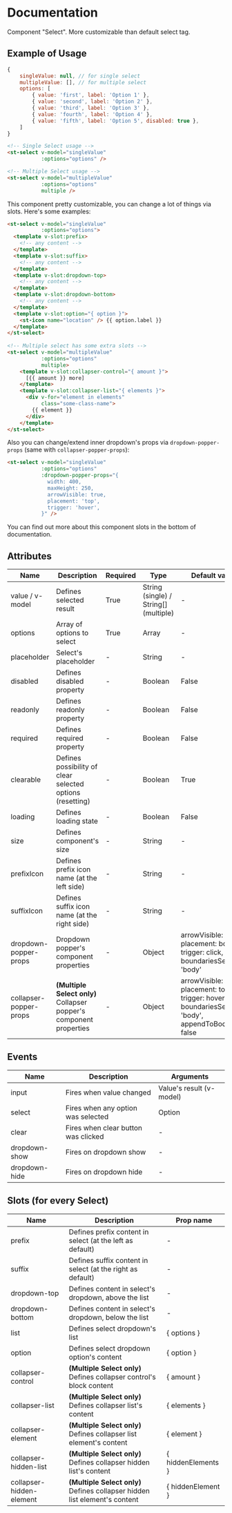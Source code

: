 # Documentation

Component "Select". More customizable than default select tag.

## Example of Usage

```javascript
{
    singleValue: null, // for single select
    multipleValue: [], // for multiple select
    options: [
        { value: 'first', label: 'Option 1' },
        { value: 'second', label: 'Option 2' },
        { value: 'third', label: 'Option 3' },
        { value: 'fourth', label: 'Option 4' },
        { value: 'fifth', label: 'Option 5', disabled: true },
    ]
}
```

```html
<!-- Single Select usage -->
<st-select v-model="singleValue" 
           :options="options" />
```

```html
<!-- Multiple Select usage -->
<st-select v-model="multipleValue" 
           :options="options" 
           multiple />
```

This component pretty customizable, you can change a lot of things via slots. 
Here's some examples:

```html
<st-select v-model="singleValue" 
           :options="options">
  <template v-slot:prefix>
    <!-- any content -->
  </template>
  <template v-slot:suffix>
    <!-- any content -->
  </template>
  <template v-slot:dropdown-top>
    <!-- any content -->
  </template>
  <template v-slot:dropdown-bottom>
    <!-- any content -->
  </template>
  <template v-slot:option="{ option }">
    <st-icon name="location" /> {{ option.label }}
  </template>
</st-select>
           
<!-- Multiple select has some extra slots -->
<st-select v-model="multipleValue" 
           :options="options"  
           multiple>
    <template v-slot:collapser-control="{ amount }">
      [{{ amount }} more]
    </template>
    <template v-slot:collapser-list="{ elements }">
      <div v-for="element in elements" 
           class="some-class-name">
        {{ element }}
      </div>
    </template>
</st-select>
```

Also you can change/extend inner dropdown's props via `dropdown-popper-props` (same with `collapser-popper-props`):

```html
<st-select v-model="singleValue" 
           :options="options" 
           :dropdown-popper-props="{
             width: 400,
             maxHeight: 250,
             arrowVisible: true,
             placement: 'top',
             trigger: 'hover',
           }" />
```

You can find out more about this component slots in the bottom of documentation. 

## Attributes

| Name | Description | Required | Type | Default value | Possible values |
| --- | --- | --- | --- | --- | --- |
| value / v-model | Defines selected result | True | String (single) / String[] (multiple) | - | * |
| options | Array of options to select | True | Array | - | * |
| placeholder | Select's placeholder | - | String | - | * |
| disabled | Defines disabled property | - | Boolean | False | True / False |
| readonly | Defines readonly property | - | Boolean | False | True / False |
| required | Defines required property | - | Boolean | False | True / False |
| clearable | Defines possibility of clear selected options (resetting) | - | Boolean | True | True / False |
| loading | Defines loading state | - | Boolean | False | True / False |
| size | Defines component's size | - | String | - | mini / small / medium / large / extra-large |
| prefixIcon | Defines prefix icon name (at the left side) | - | String | - | CHECK ICON COMPONENT |
| suffixIcon | Defines suffix icon name (at the right side) | - | String | - | CHECK ICON COMPONENT |
| dropdown-popper-props | Dropdown popper's component properties | - | Object | arrowVisible: false, placement: bottom, trigger: click, boundariesSelector: 'body' | CHECK POPPER COMPONENT DOCUMENTATION |
| collapser-popper-props | **(Multiple Select only)** Collapser popper's component properties | - | Object | arrowVisible: true, placement: top, trigger: hover, boundariesSelector: 'body', appendToBody: false | CHECK POPPER COMPONENT DOCUMENTATION |

## Events

| Name | Description | Arguments |
| --- | --- | --- |
| input | Fires when value changed | Value's result (v-model) |
| select | Fires when any option was selected | Option |
| clear | Fires when clear button was clicked | - |
| dropdown-show | Fires on dropdown show | - |
| dropdown-hide | Fires on dropdown hide | - |

## Slots (for every Select)

| Name | Description | Prop name |
| --- | --- | --- |
| prefix | Defines prefix content in select (at the left as default) | - |
| suffix | Defines suffix content in select (at the right as default) | - |
| dropdown-top | Defines content in select's dropdown, above the list | - |
| dropdown-bottom | Defines content in select's dropdown, below the list | - |
| list | Defines select dropdown's list | { options } |
| option | Defines select dropdown option's content | { option } |
| collapser-control | **(Multiple Select only)** Defines collapser control's block content | { amount } |
| collapser-list | **(Multiple Select only)** Defines collapser list's content | { elements } |
| collapser-element | **(Multiple Select only)** Defines collapser list element's content | { element } |
| collapser-hidden-list | **(Multiple Select only)** Defines collapser hidden list's content | { hiddenElements } |
| collapser-hidden-element | **(Multiple Select only)** Defines collapser hidden list element's content | { hiddenElement } |
